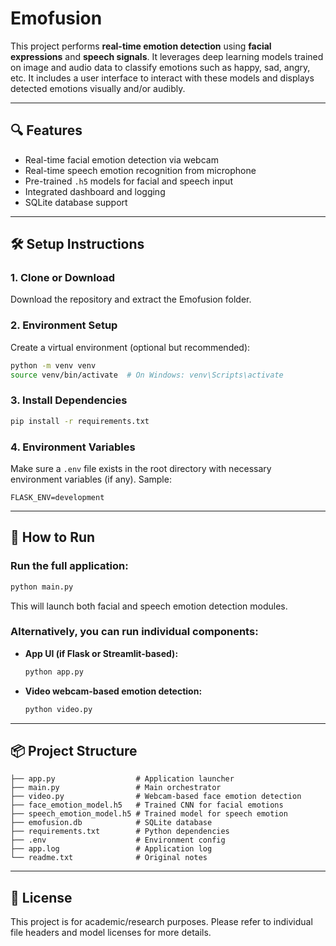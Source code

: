 # Emofusion

This project performs **real-time emotion detection** using **facial expressions** and **speech signals**. It leverages deep learning models trained on image and audio data to classify emotions such as happy, sad, angry, etc. It includes a user interface to interact with these models and displays detected emotions visually and/or audibly.

---

## 🔍 Features

- Real-time facial emotion detection via webcam
- Real-time speech emotion recognition from microphone
- Pre-trained `.h5` models for facial and speech input
- Integrated dashboard and logging
- SQLite database support

---

## 🛠️ Setup Instructions

### 1. Clone or Download

Download the repository and extract the Emofusion folder.

### 2. Environment Setup

Create a virtual environment (optional but recommended):

```bash
python -m venv venv
source venv/bin/activate  # On Windows: venv\Scripts\activate
```

### 3. Install Dependencies

```bash
pip install -r requirements.txt
```

### 4. Environment Variables

Make sure a `.env` file exists in the root directory with necessary environment variables (if any). Sample:

```
FLASK_ENV=development
```

---

## 🚀 How to Run

### Run the full application:

```bash
python main.py
```

This will launch both facial and speech emotion detection modules.

### Alternatively, you can run individual components:

- **App UI (if Flask or Streamlit-based):**
  ```bash
  python app.py
  ```

- **Video webcam-based emotion detection:**
  ```bash
  python video.py
  ```

---

## 📦 Project Structure

```
├── app.py                  # Application launcher
├── main.py                 # Main orchestrator
├── video.py                # Webcam-based face emotion detection
├── face_emotion_model.h5   # Trained CNN for facial emotions
├── speech_emotion_model.h5 # Trained model for speech emotion
├── emofusion.db            # SQLite database
├── requirements.txt        # Python dependencies
├── .env                    # Environment config
├── app.log                 # Application log
└── readme.txt              # Original notes
```

---

## 📄 License

This project is for academic/research purposes. Please refer to individual file headers and model licenses for more details.
